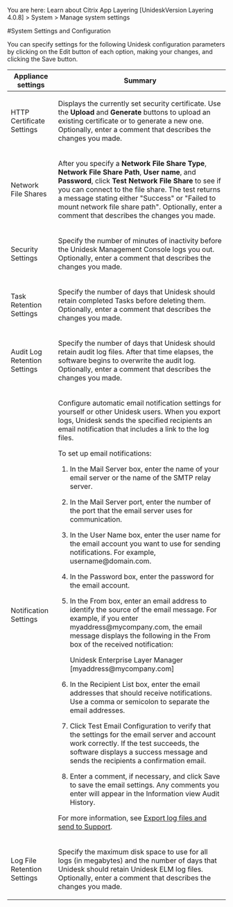 You are here: Learn about Citrix App Layering [UnideskVersion Layering 4.0.8] > System > Manage system settings
#System Settings and Configuration
You can specify settings for the following Unidesk configuration parameters by clicking on the Edit button of each option, making your changes, and clicking the Save button.
<table>            <col></col>            <col></col>            <thead>                <tr>                    <th>Appliance settings</th>                    <th>Summary</th>                </tr>            </thead>            <tbody>                <tr>                    <td>HTTP Certificate Settings</td>                    <td>                        <p>Displays the currently set security certificate. Use the <b>Upload</b> and <b>Generate</b> buttons to upload an existing certificate or to generate a new one.   Optionally, enter a comment that describes the changes you made.</p>                    </td>                </tr>                <tr>                    <td>Network File Shares</td>                    <td>                        <p>After you specify a <b>Network File Share Type</b>, <b>Network File Share Path</b>, <b>User name</b>, and <b>Password</b>, click <b>Test Network File Share</b> to see if you can connect to the file share. The test returns a message stating either "Success" or "Failed to mount network file share path".   Optionally, enter a comment that describes the changes you made.</p>                    </td>                </tr>                <tr>                    <td>Security Settings</td>                    <td>                        <p>Specify the number of minutes of inactivity before the Unidesk Management Console logs you out.   Optionally, enter a comment that describes the changes you made.</p>                    </td>                </tr>                <tr>                    <td>Task Retention Settings</td>                    <td>                        <p>Specify the number of days that Unidesk should retain completed Tasks before deleting them.   Optionally, enter a comment that describes the changes you made.</p>                    </td>                </tr>                <tr>                    <td>Audit Log Retention Settings</td>                    <td>                        <p>Specify the number of days that Unidesk should retain audit log files. After that time elapses, the software begins to overwrite the audit log.  Optionally, enter a comment that describes the changes you made.</p>                    </td>                </tr>                <tr>                    <td>Notification Settings</td>                    <td>                        <p>Configure automatic email notification settings for yourself or other Unidesk users. When you export logs, Unidesk sends the specified recipients an email notification that includes a link to the log files. </p>                        <p>To set up email notifications:</p>                        <ol>                            <li>                                <p>In the Mail Server box, enter the name of your email server or the name of the SMTP relay server.                      </p>                            </li>                            <li>                                <p>In the Mail Server port, enter the number of the port that the email server uses for communication.</p>                            </li>                            <li>                                <p>In the User Name box, enter the user name for the email account you want to use for sending notifications. For example, username@domain.com.</p>                            </li>                            <li>                                <p>In the Password box, enter the password for the email account.</p>                            </li>                            <li>                                <p>In the From box, enter an email address to identify the source of the email message. For example, if you enter myaddress@mycompany.com, the email message displays the following in the From box of the received notification:</p>                                <p><span>Unidesk Enterprise Layer Manager [myaddress@mycompany.com] </span>                                </p>                            </li>                            <li>                                <p>In the Recipient List box, enter the email addresses that should receive notifications. Use a comma or semicolon to separate the email addresses.</p>                            </li>                            <li>                                <p>Click <span>Test Email Configuration</span> to verify that the settings for the email server and account work correctly. If the test succeeds, the software displays a success message and sends the recipients a confirmation email.</p>                            </li>                            <li>                                <p>Enter a comment, if necessary, and click <span>Save </span>to save the email settings. Any comments you enter will appear in the  Information view Audit History.</p>                            </li>                        </ol>                        <p>For more information, see <a href="logs_export_co4.htm">Export log files and send to Support</a>.</p>                    </td>                </tr>                <tr>                    <td>Log File Retention Settings</td>                    <td>                        <p>Specify the maximum disk space to use for all logs (in megabytes) and the number of days that Unidesk should retain Unidesk ELM log files. Optionally, enter a comment that describes the changes you made.</p>                    </td>                </tr>            </tbody>        </table>

